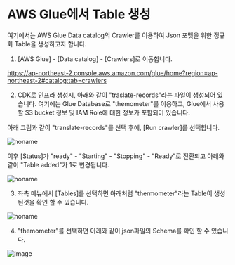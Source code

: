 # AWS Glue에서 Table 생성

여기에서는 AWS Glue Data catalog의 Crawler를 이용하여 Json 포맷을 위한 정규화 Table을 생성하고자 합니다. 

1) [AWS Glue] - [Data catalog] - [Crawlers]로 이동합니다. 

https://ap-northeast-2.console.aws.amazon.com/glue/home?region=ap-northeast-2#catalog:tab=crawlers

2) CDK로 인프라 생성시, 아래와 같이 "traslate-records"라는 파일이 생성되어 있습니다. 여기에는 Glue Database로 "themometer"를 이용하고, Glue에서 사용할 S3 bucket 정보 및 IAM Role에 대한 정보가 포함되어 있습니다.

아래 그림과 같이 "translate-records"를 선택 후에, [Run crawler]를 선택합니다. 

![noname](https://user-images.githubusercontent.com/52392004/171030160-c648d13d-ee4c-4f44-9af3-ead17e90b90f.png)

이후 [Status]가 "ready" - "Starting" - "Stopping" - "Ready"로 전환되고 아래와 같이 "Table added"가 1로 변경됩니다.

![noname](https://user-images.githubusercontent.com/52392004/171030839-f520b70b-e523-48e7-8282-eb6fbb93d072.png)

3) 좌측 메뉴에서 [Tables]를 선택하면 아래처럼 "thermometer"라는 Table이 생성된것을 확인 할 수 있습니다. 

![noname](https://user-images.githubusercontent.com/52392004/171031162-0bb10098-68fd-4f6e-8a98-c8116f734b95.png)

4) "themometer"를 선택하면 아래와 같이 json파일의 Schema를 확인 할 수 있습니다.

![image](https://user-images.githubusercontent.com/52392004/171031233-85883516-7fdb-4194-b8f1-63ed447b7db0.png)

